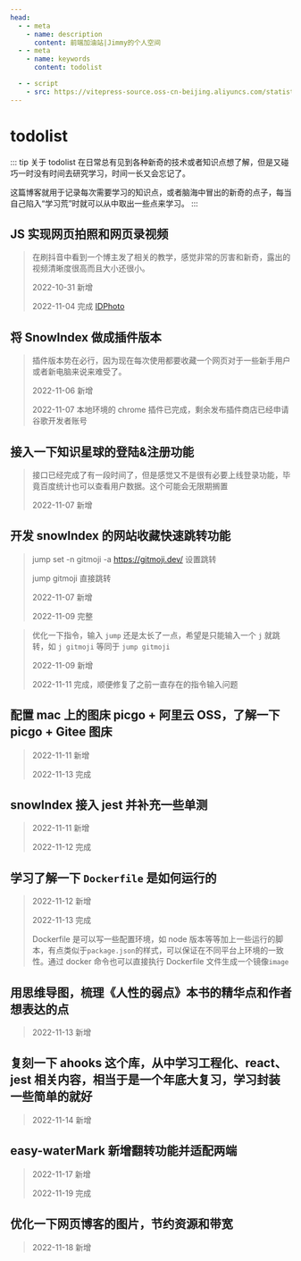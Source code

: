 ```yaml
---
head:
  - - meta
    - name: description
      content: 前端加油站|Jimmy的个人空间
  - - meta
    - name: keywords
      content: todolist

  - - script
    - src: https://vitepress-source.oss-cn-beijing.aliyuncs.com/statistics.js
---
```


# todolist

::: tip 关于 todolist
在日常总有见到各种新奇的技术或者知识点想了解，但是又碰巧一时没有时间去研究学习，时间一长又会忘记了。

这篇博客就用于记录每次需要学习的知识点，或者脑海中冒出的新奇的点子，每当自己陷入“学习荒”时就可以从中取出一些点来学习。
:::

## JS 实现网页拍照和网页录视频

> 在刷抖音中看到一个博主发了相关的教学，感觉非常的厉害和新奇，露出的视频清晰度很高而且大小还很小。
>
> 2022-10-31 新增
>
> 2022-11-04 完成 [IDPhoto](https://github.com/Jimmylxue/project-small-cases)

## 将 SnowIndex 做成插件版本

> 插件版本势在必行，因为现在每次使用都要收藏一个网页对于一些新手用户或者新电脑来说来难受了。
>
> 2022-11-06 新增
>
> 2022-11-07 本地环境的 chrome 插件已完成，剩余发布插件商店已经申请谷歌开发者账号

## 接入一下知识星球的登陆&注册功能

> 接口已经完成了有一段时间了，但是感觉又不是很有必要上线登录功能，毕竟百度统计也可以查看用户数据。这个可能会无限期搁置
>
> 2022-11-07 新增

## 开发 snowIndex 的网站收藏快速跳转功能

> jump set -n gitmoji -a https://gitmoji.dev/ 设置跳转
>
> jump gitmoji 直接跳转
>
> 2022-11-07 新增
>
> 2022-11-09 完整

> 优化一下指令，输入 `jump` 还是太长了一点，希望是只能输入一个 `j` 就跳转，如 `j gitmoji` 等同于 `jump gitmoji`
>
> 2022-11-09 新增
>
> 2022-11-11 完成，顺便修复了之前一直存在的指令输入问题

## 配置 mac 上的图床 picgo + 阿里云 OSS，了解一下 picgo + Gitee 图床

> 2022-11-11 新增
>
> 2022-11-13 完成

## snowIndex 接入 jest 并补充一些单测

> 2022-11-11 新增
>
> 2022-11-12 完成

## 学习了解一下 `Dockerfile` 是如何运行的

> 2022-11-12 新增
>
> 2022-11-13 完成
>
> Dockerfile 是可以写一些配置环境，如 node 版本等等加上一些运行的脚本，有点类似于`package.json`的样式，可以保证在不同平台上环境的一致性。通过 docker 命令也可以直接执行 Dockerfile 文件生成一个镜像`image`

## 用思维导图，梳理《人性的弱点》本书的精华点和作者想表达的点

> 2022-11-13 新增

## 复刻一下 ahooks 这个库，从中学习工程化、react、jest 相关内容，相当于是一个年底大复习，学习封装一些简单的就好

> 2022-11-14 新增

## easy-waterMark 新增翻转功能并适配两端

> 2022-11-17 新增
>
> 2022-11-19 完成

## 优化一下网页博客的图片，节约资源和带宽

> 2022-11-18 新增
